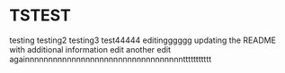 # TSTEST
testing
testing2
testing3
test44444
editingggggg
updating the README with additional information
edit
another edit
againnnnnnnnnnnnnnnnnnnnnnnnnnnnnnnnnnttttttttttt
